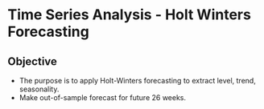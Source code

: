 # Time Series Analysis - Holt Winters Forecasting
## Objective
- The purpose is to apply Holt-Winters forecasting to extract level, trend, seasonality.
- Make out-of-sample forecast for future 26 weeks.
